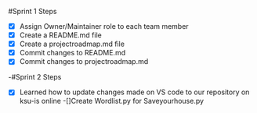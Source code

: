 #Sprint 1 Steps
- [x] Assign Owner/Maintainer role to each team member
- [x] Create a README.md file
- [x] Create a projectroadmap.md file
- [X] Commit changes to README.md
- [X] Commit changes to projectroadmap.md

-#Sprint 2 Steps 

-[x] Learned how to update changes made on VS code to our repository on ksu-is online
-[]Create Wordlist.py for Saveyourhouse.py




